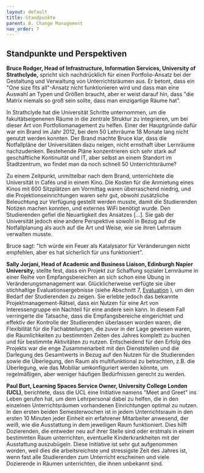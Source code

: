 ```yaml
---
layout: default
title: Standpunkte
parent: 8. Change Management
nav_order: 7
---
```


## Standpunkte und Perspektiven

**Bruce Rodger, Head of Infrastructure, Information Services, University of Strathclyde,** spricht sich nachdrücklich für einen Portfolio-Ansatz
bei der Gestaltung und Verwaltung von Unterrichtsräumen aus. Er betont,
dass ein "One size fits all"-Ansatz nicht funktionieren wird und dass
man eine Auswahl an Typen und Größen braucht, aber er weist darauf hin,
dass "die Matrix niemals so groß sein sollte, dass man einzigartige
Räume hat".

In Strathclyde hat die Universität Schritte unternommen, um die
fakultätseigenenen Räume in die zentrale Struktur zu integrieren, um bei
dieser Art von Portfoliomanagement zu helfen. Einer der Hauptgründe
dafür war ein Brand im Jahr 2012, bei dem 50 Lehrräume 18 Monate lang
nicht genutzt werden konnten. Der Brand machte Bruce klar, dass die
Notfallpläne der Universitäten dazu neigen, nicht ernsthaft über
Lernräume nachzudenken. Bestehende Pläne konzentrieren sich sehr stark
auf geschäftliche Kontinuität und IT, aber selbst an einem Standort im
Stadtzentrum, wo findet man da noch schnell 50 Unterrichtsräume?

Zu einem Zeitpunkt, unmittelbar nach dem Brand, unterrichtete die
Universität in Cafés und in einem Kino. Die Kosten für die Anmietung
eines Kinos mit 600 Sitzplätzen am Vormittag waren überraschend niedrig,
und die Projektionseinrichtungen waren sehr gut, obwohl zusätzliche
Beleuchtung zur Verfügung gestellt werden musste, damit die Studierenden
Notizen machen konnten, und externes WiFi benötigt wurde. Den
Studierenden gefiel die Neuartigkeit des Ansatzes \[…\]. Sie gab der
Universität jedoch eine andere Perspektive sowohl in Bezug auf die
Notfallplanung als auch auf die Art und Weise, wie sie ihren Lehrraum
verwalten musste.

Bruce sagt: "Ich würde ein Feuer als Katalysator für Veränderungen nicht
empfehlen, aber es hat sicherlich für uns funktioniert".

**Sally Jorjani, Head of Academic and Business Liaison, Edinburgh Napier University,** stellte fest, dass ein Projekt zur Schaffung sozialer
Lernräume in einer Reihe von Empfangsbereichen an sich schon eine Übung
in Veränderungsmanagement war. Glücklicherweise verfügte sie über
stichhaltige Evaluationsergebnisse (siehe Abschnitt 7, [Evaluation](../7_Evaluation/0_Evaluation.md) ), um den Bedarf der Studierenden zu
zeigen. Sie erlebte jedoch das bekannte Projektmanagement-Rätsel, dass
ein Nutzen für eine Art von Interessengruppe ein Nachteil für eine
andere sein kann. In diesem Fall verringerte die Tatsache, dass die
Empfangsbereiche eingerichtet und effektiv der Kontrolle der
Studierenden überlassen worden waren, die Flexibilität für die
Fachabteilungen, die zuvor in der Lage gewesen waren, die Räumlichkeiten
zu bestimmten Zeiten des Jahres komplett zu buchen und für bestimmte
Aktivitäten zu nutzen. Entscheidend für den Erfolg des Projekts war die
enge Zusammenarbeit mit den Dienststellen und die Darlegung des
Gesamtwerts in Bezug auf den Nutzen für die Studierenden sowie die
Überlegung, den Raum als multifunktional zu betrachten, z.B. die
Überlegung, wie das Mobiliar umkonfiguriert werden könnte, um
regelmäßigen, aber weniger häufigen Bedürfnissen gerecht zu werden.

**Paul Burt, Learning Spaces Service Owner, University College London (UCL)**, berichtete, dass die UCL eine Initiative namens "Meet and
Greet" ins Leben gerufen hat, um dem Lehrpersonal dabei zu helfen, die
in den einzelnen Unterrichtsräumen vorhandenen Einrichtungen optimal zu
nutzen. In den ersten beiden Semesterwochen ist in jedem Unterrichtsraum
in den ersten 10 Minuten jeder Einheit ein erfahrener Mitarbeiter
anwesend, der weiß, wie die Ausstattung in dem jeweiligen Raum
funktioniert. Dies hilft Dozierenden, die entweder neu auf ihrer Stelle
sind oder erstmals in einem bestimmten Raum unterrichten, eventuelle
Kinderkrankheiten mit der Ausstattung auszubügeln. Diese Initiative ist
sehr gut aufgenommen worden, weil dies die arbeitsreichste und
stressigste Zeit des Jahres ist, wenn fast alle Studierenden zum
Unterricht erscheinen und viele Dozierende in Räumen unterrichten, die
ihnen unbekannt sind.
